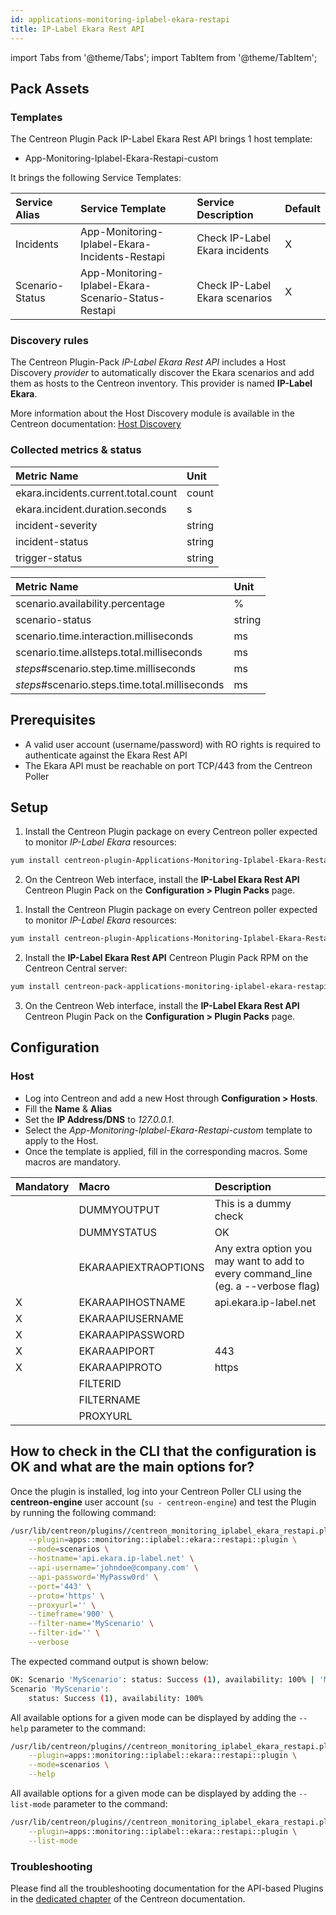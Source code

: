 ```yaml
---
id: applications-monitoring-iplabel-ekara-restapi
title: IP-Label Ekara Rest API
---
```

import Tabs from '@theme/Tabs';
import TabItem from '@theme/TabItem';

## Pack Assets

### Templates

The Centreon Plugin Pack IP-Label Ekara Rest API brings 1 host template:
* App-Monitoring-Iplabel-Ekara-Restapi-custom

It brings the following Service Templates:

| Service Alias   | Service Template                                     | Service Description            | Default |
|:----------------|:-----------------------------------------------------|:-------------------------------|:--------|
| Incidents       | App-Monitoring-Iplabel-Ekara-Incidents-Restapi       | Check IP-Label Ekara incidents | X       |
| Scenario-Status | App-Monitoring-Iplabel-Ekara-Scenario-Status-Restapi | Check IP-Label Ekara scenarios | X       |

### Discovery rules

The Centreon Plugin-Pack *IP-Label Ekara Rest API* includes a Host Discovery *provider* to automatically discover the Ekara scenarios and add them as hosts to the Centreon inventory.
This provider is named **IP-Label Ekara**.

More information about the Host Discovery module is available in the Centreon documentation:
[Host Discovery](../../../monitoring/discovery/hosts-discovery)

### Collected metrics & status

<Tabs groupId="sync">
<TabItem value="Incidents" label="Incidents">

| Metric Name                         | Unit   |
|:------------------------------------|:-------|
| ekara.incidents.current.total.count | count  |
| ekara.incident.duration.seconds     | s      |
| incident-severity                   | string |
| incident-status                     | string |
| trigger-status                      | string |

</TabItem>
<TabItem value="Scenario-Status" label="Scenario-Status">

| Metric Name                                    | Unit   |
|:-----------------------------------------------|:-------|
| scenario.availability.percentage               | %      |
| scenario-status                                | string |
| scenario.time.interaction.milliseconds         | ms     |
| scenario.time.allsteps.total.milliseconds      | ms     |
| *steps*#scenario.step.time.milliseconds        | ms     |
| *steps*#scenario.steps.time.total.milliseconds | ms     |

</TabItem>
</Tabs>

## Prerequisites

* A valid user account (username/password) with RO rights is required to authenticate against the Ekara Rest API
* The Ekara API must be reachable on port TCP/443 from the Centreon Poller

## Setup

<Tabs groupId="sync">
<TabItem value="Online License" label="Online License">

1. Install the Centreon Plugin package on every Centreon poller expected to monitor *IP-Label Ekara* resources:

```bash
yum install centreon-plugin-Applications-Monitoring-Iplabel-Ekara-Restapi
```

2. On the Centreon Web interface, install the **IP-Label Ekara Rest API** Centreon Plugin Pack on the **Configuration > Plugin Packs** page.

</TabItem>
<TabItem value="Offline License" label="Offline License">

1. Install the Centreon Plugin package on every Centreon poller expected to monitor *IP-Label Ekara* resources:

```bash
yum install centreon-plugin-Applications-Monitoring-Iplabel-Ekara-Restapi
```

2. Install the **IP-Label Ekara Rest API** Centreon Plugin Pack RPM on the Centreon Central server:

```bash
yum install centreon-pack-applications-monitoring-iplabel-ekara-restapi
```

3. On the Centreon Web interface, install the **IP-Label Ekara Rest API** Centreon Plugin Pack on the **Configuration > Plugin Packs** page.

</TabItem>
</Tabs>

## Configuration

### Host

* Log into Centreon and add a new Host through **Configuration > Hosts**.
* Fill the **Name** & **Alias**
* Set the **IP Address/DNS** to *127.0.0.1*.
* Select the *App-Monitoring-Iplabel-Ekara-Restapi-custom* template to apply to the Host.
* Once the template is applied, fill in the corresponding macros. Some macros are mandatory.

| Mandatory   | Macro                | Description                                                                            |
|:------------|:---------------------|:---------------------------------------------------------------------------------------|
|             | DUMMYOUTPUT          | This is a dummy check                                                                  |
|             | DUMMYSTATUS          | OK                                                                                     |
|             | EKARAAPIEXTRAOPTIONS | Any extra option you may want to add to every command\_line (eg. a --verbose flag)     |
| X           | EKARAAPIHOSTNAME     | api.ekara.ip-label.net                                                                 |
| X           | EKARAAPIUSERNAME     |                                                                                        |
| X           | EKARAAPIPASSWORD     |                                                                                        |
| X           | EKARAAPIPORT         | 443                                                                                    |
| X           | EKARAAPIPROTO        | https                                                                                  |
|             | FILTERID             |                                                                                        |
|             | FILTERNAME           |                                                                                        |
|             | PROXYURL             |                                                                                        |

## How to check in the CLI that the configuration is OK and what are the main options for? 

Once the plugin is installed, log into your Centreon Poller CLI using the
**centreon-engine** user account (`su - centreon-engine`) and test the Plugin by
running the following command:

```bash
/usr/lib/centreon/plugins//centreon_monitoring_iplabel_ekara_restapi.pl \
    --plugin=apps::monitoring::iplabel::ekara::restapi::plugin \
    --mode=scenarios \
    --hostname='api.ekara.ip-label.net' \
    --api-username='johndoe@company.com' \
    --api-password='MyPassw0rd' \
    --port='443' \
    --proto='https' \
    --proxyurl='' \
    --timeframe='900' \
    --filter-name='MyScenario' \
    --filter-id='' \
    --verbose
```

The expected command output is shown below:

```bash
OK: Scenario 'MyScenario': status: Success (1), availability: 100% | 'MyScenario#scenario.availability.percentage'=100%;;;0;100
Scenario 'MyScenario':
    status: Success (1), availability: 100%
```

All available options for a given mode can be displayed by adding the
`--help` parameter to the command:

```bash
/usr/lib/centreon/plugins//centreon_monitoring_iplabel_ekara_restapi.pl \
    --plugin=apps::monitoring::iplabel::ekara::restapi::plugin \
    --mode=scenarios \
    --help
```

All available options for a given mode can be displayed by adding the
`--list-mode` parameter to the command:

```bash
/usr/lib/centreon/plugins//centreon_monitoring_iplabel_ekara_restapi.pl \
    --plugin=apps::monitoring::iplabel::ekara::restapi::plugin \
    --list-mode
```

### Troubleshooting

Please find all the troubleshooting documentation for the API-based Plugins in
the [dedicated chapter](../tutorials/troubleshooting-plugins.md#http-and-api-checks)
of the Centreon documentation.